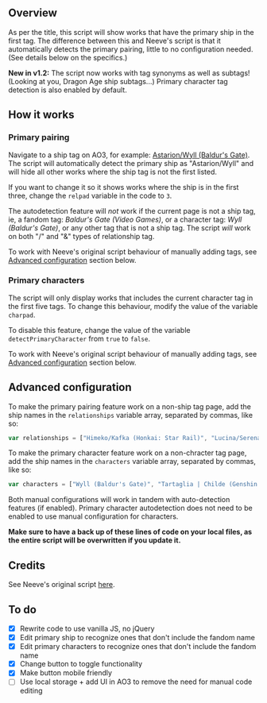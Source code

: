 ## Overview

As per the title, this script will show works that have the primary ship in the first tag. The difference between this and Neeve's script is that it automatically detects the primary pairing, little to no configuration needed. (See details below on the specifics.)

**New in v1.2:** The script now works with tag synonyms as well as subtags! (Looking at you, Dragon Age ship subtags...) Primary character tag detection is also enabled by default.

## How it works

### Primary pairing

Navigate to a ship tag on AO3, for example: [Astarion/Wyll (Baldur's Gate)](<https://archiveofourown.org/tags/Astarion*s*Wyll%20(Baldur's%20Gate)/works>). The script will automatically detect the primary ship as "Astarion/Wyll" and will hide all other works where the ship tag is not the first listed.

If you want to change it so it shows works where the ship is in the first three, change the `relpad` variable in the code to `3`.

The autodetection feature will *not* work if the current page is not a ship tag, ie, a fandom tag: *Baldur's Gate (Video Games)*, or a character tag: *Wyll (Baldur's Gate)*, or any other tag that is not a ship tag. The script *will* work on both "/" and "&" types of relationship tag.

To work with Neeve's original script behaviour of manually adding tags, see [Advanced configuration](#advanced-configuration) section below.

### Primary characters

The script will only display works that includes the current character tag in the first five tags. To change this behaviour, modify the value of the variable `charpad`.

To disable this feature, change the value of  the variable `detectPrimaryCharacter` from `true` to `false`.

To work with Neeve's original script behaviour of manually adding tags, see [Advanced configuration](#advanced-configuration) section below.

## Advanced configuration

To make the primary pairing feature work on a non-ship tag page, add the ship names in the `relationships` variable array, separated by commas, like so:

```js
var relationships = ["Himeko/Kafka (Honkai: Star Rail)", "Lucina/Serena | Severa"];
```

To make the primary character feature work on a non-chracter tag page, add the ship names in the `characters` variable array, separated by commas, like so:

```js
var characters = ["Wyll (Baldur's Gate)", "Tartaglia | Childe (Genshin Impact)"];
```

Both manual configurations will work in tandem with auto-detection features (if enabled). Primary character autodetection does not need to be enabled to use manual configuration for characters.

**Make sure to have a back up of these lines of code on your local files, as the entire script will be overwritten if you update it.**

## Credits

See Neeve's original script [here](https://greasyfork.org/en/scripts/377386-ao3-only-show-primary-pairing).

## To do

- [x] Rewrite code to use vanilla JS, no jQuery
- [x] Edit primary ship to recognize ones that don't include the fandom name
- [x] Edit primary characters to recognize ones that don't include the fandom name
- [x] Change button to toggle functionality
- [x] Make button mobile friendly
- [ ] Use local storage + add UI in AO3 to remove the need for manual code editing
